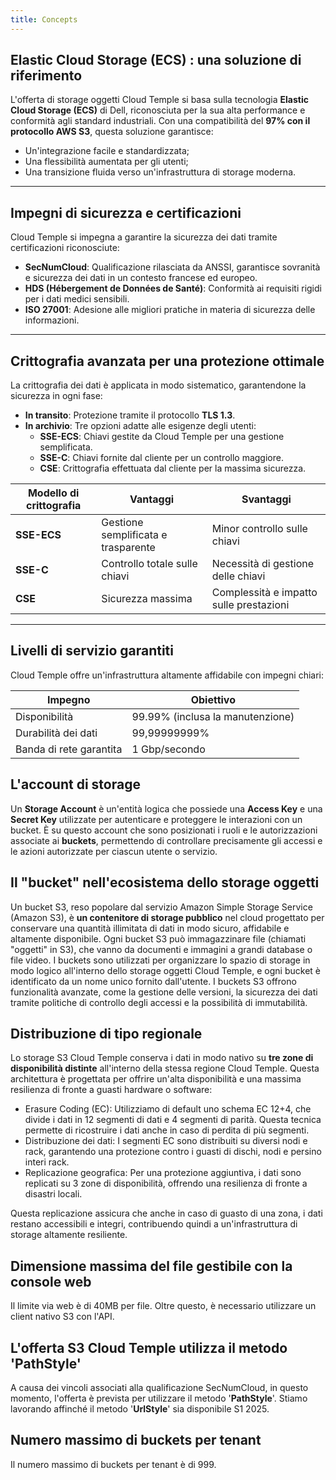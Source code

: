 ```yaml
---
title: Concepts
---
```


## Elastic Cloud Storage (ECS) : una soluzione di riferimento

L'offerta di storage oggetti Cloud Temple si basa sulla tecnologia __Elastic Cloud Storage (ECS)__ di Dell, riconosciuta per la sua alta performance e conformità agli standard industriali. Con una compatibilità del **97% con il protocollo AWS S3**, questa soluzione garantisce:

- Un'integrazione facile e standardizzata;
- Una flessibilità aumentata per gli utenti;
- Una transizione fluida verso un'infrastruttura di storage moderna.

---

## Impegni di sicurezza e certificazioni

Cloud Temple si impegna a garantire la sicurezza dei dati tramite certificazioni riconosciute:

- **SecNumCloud**: Qualificazione rilasciata da ANSSI, garantisce sovranità e sicurezza dei dati in un contesto francese ed europeo.
- **HDS (Hébergement de Données de Santé)**: Conformità ai requisiti rigidi per i dati medici sensibili.
- **ISO 27001**: Adesione alle migliori pratiche in materia di sicurezza delle informazioni.

---

## Crittografia avanzata per una protezione ottimale

La crittografia dei dati è applicata in modo sistematico, garantendone la sicurezza in ogni fase:

- **In transito**: Protezione tramite il protocollo __TLS 1.3__.
- **In archivio**: Tre opzioni adatte alle esigenze degli utenti:
  - **SSE-ECS**: Chiavi gestite da Cloud Temple per una gestione semplificata.
  - **SSE-C**: Chiavi fornite dal cliente per un controllo maggiore.
  - **CSE**: Crittografia effettuata dal cliente per la massima sicurezza.

| Modello di crittografia        | Vantaggi                             | Svantaggi                        |
| -----------------------------  | ------------------------------------ | -------------------------------- |
| **SSE-ECS**                    | Gestione semplificata e trasparente  | Minor controllo sulle chiavi     |
| **SSE-C**                      | Controllo totale sulle chiavi        | Necessità di gestione delle chiavi |
| **CSE**                        | Sicurezza massima                    | Complessità e impatto sulle prestazioni |

---

## Livelli di servizio garantiti

Cloud Temple offre un'infrastruttura altamente affidabile con impegni chiari:

| Impegno                        | Obiettivo                          |
| ------------------------------ | ---------------------------------- |
| Disponibilità                  | 99.99% (inclusa la manutenzione)   |
| Durabilità dei dati            | 99,99999999%                       |
| Banda di rete garantita        | 1 Gbp/secondo                      |

## L'account di storage

Un **Storage Account** è un'entità logica che possiede una **Access Key** e una **Secret Key** utilizzate per autenticare e proteggere le interazioni con un bucket. 
È su questo account che sono posizionati i ruoli e le autorizzazioni associate ai **buckets**, permettendo di controllare precisamente gli accessi e le azioni autorizzate per ciascun utente o servizio.


## Il "bucket" nell'ecosistema dello storage oggetti

Un bucket S3, reso popolare dal servizio Amazon Simple Storage Service (Amazon S3), è **un contenitore di storage pubblico** nel cloud progettato per conservare una quantità illimitata di dati in modo sicuro, affidabile e altamente disponibile. Ogni bucket S3 può immagazzinare file (chiamati "oggetti" in S3), che vanno da documenti e immagini a grandi database o file video. I buckets sono utilizzati per organizzare lo spazio di storage in modo logico all'interno dello storage oggetti Cloud Temple, e ogni bucket è identificato da un nome unico fornito dall'utente. I buckets S3 offrono funzionalità avanzate, come la gestione delle versioni, la sicurezza dei dati tramite politiche di controllo degli accessi e la possibilità di immutabilità.


## Distribuzione di tipo regionale

Lo storage S3 Cloud Temple conserva i dati in modo nativo su __tre zone di disponibilità distinte__ all'interno della stessa regione Cloud Temple. Questa architettura è progettata per offrire un'alta disponibilità e una massima resilienza di fronte a guasti hardware o software:
- Erasure Coding (EC): Utilizziamo di default uno schema EC 12+4, che divide i dati in 12 segmenti di dati e 4 segmenti di parità. Questa tecnica permette di ricostruire i dati anche in caso di perdita di più segmenti.
- Distribuzione dei dati: I segmenti EC sono distribuiti su diversi nodi e rack, garantendo una protezione contro i guasti di dischi, nodi e persino interi rack.
- Replicazione geografica: Per una protezione aggiuntiva, i dati sono replicati su 3 zone di disponibilità, offrendo una resilienza di fronte a disastri locali.

Questa replicazione assicura che anche in caso di guasto di una zona, i dati restano accessibili e integri, 
contribuendo quindi a un'infrastruttura di storage altamente resiliente.


## Dimensione massima del file gestibile con la console web
Il limite via web è di 40MB per file. Oltre questo, è necessario utilizzare un client nativo S3 con l'API. 

## L'offerta S3 Cloud Temple utilizza il metodo 'PathStyle'

A causa dei vincoli associati alla qualificazione SecNumCloud, in questo momento, l'offerta è prevista per utilizzare il metodo '**PathStyle**'. Stiamo lavorando affinché il metodo '**UrlStyle**' sia disponibile S1 2025.

## Numero massimo di buckets per tenant
Il numero massimo di buckets per tenant è di 999.
